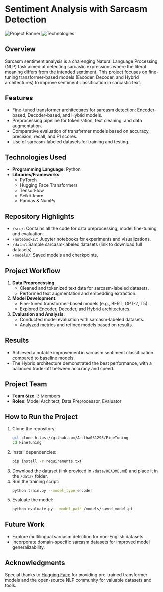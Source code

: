 # **Sentiment Analysis with Sarcasm Detection**  

![Project Banner](https://img.shields.io/badge/Status-Completed-brightgreen.svg) ![Technologies](https://img.shields.io/badge/Technologies-PyTorch%20%7C%20HuggingFace-blue)  

## **Overview**  
Sarcasm sentiment analysis is a challenging Natural Language Processing (NLP) task aimed at detecting sarcastic expressions where the literal meaning differs from the intended sentiment. This project focuses on fine-tuning transformer-based models (Encoder, Decoder, and Hybrid architectures) to improve sentiment classification in sarcastic text.  

## **Features**  
- Fine-tuned transformer architectures for sarcasm detection: Encoder-based, Decoder-based, and Hybrid models.  
- Preprocessing pipeline for tokenization, text cleaning, and data augmentation.  
- Comparative evaluation of transformer models based on accuracy, precision, recall, and F1 scores.  
- Use of sarcasm-labeled datasets for training and testing.  

## **Technologies Used**  
- **Programming Language**: Python  
- **Libraries/Frameworks**:  
  - PyTorch  
  - Hugging Face Transformers  
  - TensorFlow  
  - Scikit-learn  
  - Pandas & NumPy  

## **Repository Highlights**  
- `/src/`: Contains all the code for data preprocessing, model fine-tuning, and evaluation.  
- `/notebooks/`: Jupyter notebooks for experiments and visualizations.  
- `/data/`: Sample sarcasm-labeled datasets (link to download full datasets).  
- `/models/`: Saved models and checkpoints.  

## **Project Workflow**  
1. **Data Preprocessing**:  
   - Cleaned and tokenized text data for sarcasm-labeled datasets.  
   - Performed text augmentation and embedding extraction.  
2. **Model Development**:  
   - Fine-tuned transformer-based models (e.g., BERT, GPT-2, T5).  
   - Explored Encoder, Decoder, and Hybrid architectures.  
3. **Evaluation and Analysis**:  
   - Conducted model evaluation with sarcasm-labeled datasets.  
   - Analyzed metrics and refined models based on results.  

## **Results**  
- Achieved a notable improvement in sarcasm sentiment classification compared to baseline models.  
- The Hybrid architecture demonstrated the best performance, with a balanced trade-off between accuracy and speed.  

## **Project Team**  
- **Team Size**: 3 Members  
- **Roles**: Model Architect, Data Preprocessor, Evaluator  

## **How to Run the Project**  
1. Clone the repository:  
   ```bash  
   git clone https://github.com/Aastha031295/FineTuning  
   cd FineTuning  
   ```  
2. Install dependencies:  
   ```bash  
   pip install -r requirements.txt  
   ```  
3. Download the dataset (link provided in `/data/README.md`) and place it in the `/data/` folder.  
4. Run the training script:  
   ```bash  
   python train.py --model_type encoder  
   ```  
5. Evaluate the model:  
   ```bash  
   python evaluate.py --model_path /models/saved_model.pt  
   ```  

## **Future Work**  
- Explore multilingual sarcasm detection for non-English datasets.  
- Incorporate domain-specific sarcasm datasets for improved model generalizability.  


## **Acknowledgments**  
Special thanks to [Hugging Face](https://huggingface.co/) for providing pre-trained transformer models and the open-source NLP community for valuable datasets and tools.
